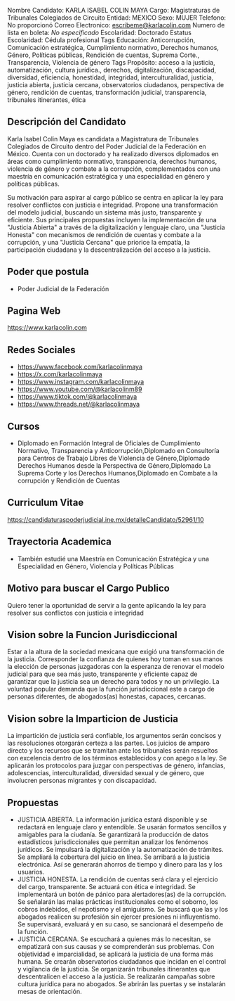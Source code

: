 Nombre Candidato: KARLA ISABEL COLIN MAYA
Cargo: Magistraturas de Tribunales Colegiados de Circuito
Entidad: MEXICO
Sexo: MUJER
Telefono: No proporcionó
Correo Electronico: escribeme@karlacolin.com
Numero de lista en boleta: *No especificado*
Escolaridad: Doctorado
Estatus Escolaridad: Cédula profesional
Tags Educación: Anticorrupción, Comunicación estratégica, Cumplimiento normativo, Derechos humanos, Género, Políticas públicas, Rendición de cuentas, Suprema Corte., Transparencia, Violencia de género
Tags Propósito: acceso a la justicia, automatización, cultura jurídica., derechos, digitalización, discapacidad, diversidad, eficiencia, honestidad, integridad, interculturalidad, justicia, justicia abierta, justicia cercana, observatorios ciudadanos, perspectiva de género, rendición de cuentas, transformación judicial, transparencia, tribunales itinerantes, ética


## Descripción del Candidato 

Karla Isabel Colin Maya es candidata a Magistratura de Tribunales Colegiados de Circuito dentro del Poder Judicial de la Federación en México. Cuenta con un doctorado y ha realizado diversos diplomados en áreas como cumplimiento normativo, transparencia, derechos humanos, violencia de género y combate a la corrupción, complementados con una maestría en comunicación estratégica y una especialidad en género y políticas públicas.

Su motivación para aspirar al cargo público se centra en aplicar la ley para resolver conflictos con justicia e integridad. Propone una transformación del modelo judicial, buscando un sistema más justo, transparente y eficiente. Sus principales propuestas incluyen la implementación de una "Justicia Abierta" a través de la digitalización y lenguaje claro, una "Justicia Honesta" con mecanismos de rendición de cuentas y combate a la corrupción, y una "Justicia Cercana" que priorice la empatía, la participación ciudadana y la descentralización del acceso a la justicia.


## Poder que postula

- Poder Judicial de la Federación


## Pagina Web

https://www.karlacolin.com


## Redes Sociales

- https://www.facebook.com/karlacolinmaya
- https://x.com/karlacolinmaya
- https://www.instagram.com/karlacolinmaya
- https://www.youtube.com/@karlacolinm89
- https://www.tiktok.com/@karlacolinmaya
- https://www.threads.net/@karlacolinmaya


## Cursos

- Diplomado en Formación Integral de Oficiales de Cumplimiento Normativo, Transparencia y Anticorrupción,Diplomado en Consultoría para Centros de Trabajo Libres de Violencia de Género,Diplomado Derechos Humanos desde la Perspectiva de Género,Diplomado La Suprema Corte y los Derechos Humanos,Diplomado en Combate a la corrupción y Rendición de Cuentas


## Curriculum Vitae

https://candidaturaspoderjudicial.ine.mx/detalleCandidato/52961/10


## Trayectoria Academica

- También estudié una Maestría en Comunicación Estratégica y una Especialidad en Género, Violencia y Políticas Públicas


## Motivo para buscar el Cargo Publico

Quiero tener la oportunidad de servir a la gente aplicando la ley para resolver sus conflictos con justicia e integridad


## Vision sobre la Funcion Jurisdiccional

Estar a la altura de la sociedad mexicana que exigió una transformación de la justicia. Corresponder la confianza de quienes hoy toman en sus manos la elección de personas juzgadoras con la esperanza de renovar el modelo judicial para que sea más justo, transparente y eficiente capaz de garantizar que la justicia sea un derecho para todos y no un privilegio. La voluntad popular demanda que la función jurisdiccional este a cargo de personas diferentes, de abogados(as) honestas, capaces, cercanas.


## Vision sobre la Imparticion de Justicia

La impartición de justicia será confiable, los argumentos serán concisos y las resoluciones otorgarán certeza a las partes. Los juicios de amparo directo y los recursos que se tramitan ante los tribunales serán resueltos con excelencia dentro de los términos establecidos y con apego a la ley. Se aplicarán los protocolos para juzgar con perspectivas de género, infancias, adolescencias, interculturalidad, diversidad sexual y de género, que involucren personas migrantes y con discapacidad.


## Propuestas

- JUSTICIA ABIERTA. La información jurídica estará disponible y se redactará en lenguaje claro y entendible. Se usarán formatos sencillos y amigables para la ciudanía. Se garantizará la producción de datos estadísticos jurisdiccionales que permitan analizar los fenómenos jurídicos. Se impulsará la digitalización y la automatización de trámites. Se ampliará la cobertura del juicio en línea. Se arribará a la justicia electrónica. Así se generarán ahorros de tiempo y dinero para las y los usuarios.
- JUSTICIA HONESTA. La rendición de cuentas será clara y el ejercicio del cargo, transparente. Se actuará con ética e integridad. Se implementará un botón de pánico para alertadores(as) de la corrupción. Se señalarán las malas prácticas institucionales como el soborno, los cobros indebidos, el nepotismo y el amiguismo. Se buscará que las y los abogados realicen su profesión sin ejercer presiones ni influyentismo. Se supervisará, evaluará y en su caso, se sancionará el desempeño de la función.
- JUSTICIA CERCANA. Se escuchará a quienes más lo necesitan, se empatizará con sus causas y se comprenderán sus problemas. Con objetividad e imparcialidad, se aplicará la justicia de una forma más humana. Se crearán observatorios ciudadanos que incidan en el control y vigilancia de la justicia. Se organizarán tribunales itinerantes que descentralicen el acceso a la justicia. Se realizarán campañas sobre cultura jurídica para no abogados. Se abrirán las puertas y se instalarán mesas de orientación.


